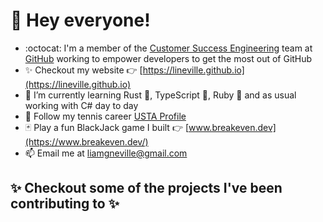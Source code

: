 # 🌟 Hey everyone!

* :octocat: I'm a member of the [Customer Success Engineering](https://github.com/orgs/github/teams/customer-success-engineering) team at [GitHub](http://github.com/github) working to empower developers to get the most out of GitHub 
* ✨ Checkout my website 👉 [https://lineville.github.io](https://lineville.github.io)
* 🔭 I’m currently learning Rust 🦀, TypeScript 💙, Ruby 💎 and as usual working with C# day to day
* 🎾 Follow my tennis career [USTA Profile](https://www.usta.com/en/home/play/player-search/profile.html#uaid=2005791848&tab=rankings)
* 🃏 Play a fun BlackJack game I built 👉 [www.breakeven.dev](https://www.breakeven.dev/)
* 📫 Email me at [liamgneville@gmail.com](mailto:liamgneville@gmail.com)

## ✨ Checkout some of the projects I've been contributing to ✨
